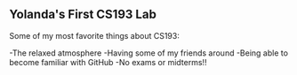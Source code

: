 ## Yolanda's First CS193 Lab 

Some of my most favorite things about CS193:

-The relaxed atmosphere
-Having some of my friends around
-Being able to become familiar with GitHub
-No exams or midterms!! 
